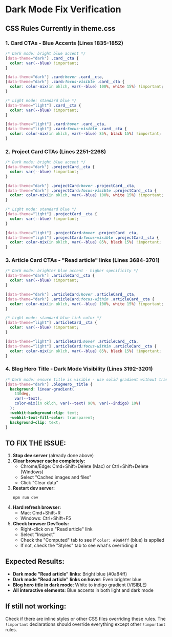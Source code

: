 # Dark Mode Fix Verification

## CSS Rules Currently in theme.css

### 1. Card CTAs - Blue Accents (Lines 1835-1852)

```css
/* Dark mode: bright blue accent */
[data-theme="dark"] .card__cta {
  color: var(--blue) !important;
}

[data-theme="dark"] .card:hover .card__cta,
[data-theme="dark"] .card:focus-visible .card__cta {
  color: color-mix(in oklch, var(--blue) 100%, white 15%) !important;
}

/* Light mode: standard blue */
[data-theme="light"] .card__cta {
  color: var(--blue) !important;
}

[data-theme="light"] .card:hover .card__cta,
[data-theme="light"] .card:focus-visible .card__cta {
  color: color-mix(in oklch, var(--blue) 85%, black 15%) !important;
}
```

### 2. Project Card CTAs (Lines 2251-2268)

```css
/* Dark mode: bright blue accent */
[data-theme="dark"] .projectCard__cta {
  color: var(--blue) !important;
}

[data-theme="dark"] .projectCard:hover .projectCard__cta,
[data-theme="dark"] .projectCard:focus-visible .projectCard__cta {
  color: color-mix(in oklch, var(--blue) 100%, white 15%) !important;
}

/* Light mode: standard blue */
[data-theme="light"] .projectCard__cta {
  color: var(--blue) !important;
}

[data-theme="light"] .projectCard:hover .projectCard__cta,
[data-theme="light"] .projectCard:focus-visible .projectCard__cta {
  color: color-mix(in oklch, var(--blue) 85%, black 15%) !important;
}
```

### 3. Article Card CTAs - "Read article" links (Lines 3684-3701)

```css
/* Dark mode: brighter blue accent - higher specificity */
[data-theme="dark"] .articleCard__cta {
  color: var(--blue) !important;
}

[data-theme="dark"] .articleCard:hover .articleCard__cta,
[data-theme="dark"] .articleCard:focus-within .articleCard__cta {
  color: color-mix(in oklch, var(--blue) 100%, white 15%) !important;
}

/* Light mode: standard blue link color */
[data-theme="light"] .articleCard__cta {
  color: var(--blue) !important;
}

[data-theme="light"] .articleCard:hover .articleCard__cta,
[data-theme="light"] .articleCard:focus-within .articleCard__cta {
  color: color-mix(in oklch, var(--blue) 85%, black 15%) !important;
}
```

### 4. Blog Hero Title - Dark Mode Visibility (Lines 3192-3201)

```css
/* Dark mode: ensure title is visible - use solid gradient without transparency issues */
[data-theme="dark"] .blogHero__title {
  background: linear-gradient(
    130deg,
    var(--text),
    color-mix(in oklch, var(--text) 90%, var(--indigo) 10%)
  );
  -webkit-background-clip: text;
  -webkit-text-fill-color: transparent;
  background-clip: text;
}
```

## TO FIX THE ISSUE:

1. **Stop dev server** (already done above)
2. **Clear browser cache completely:**
   - Chrome/Edge: Cmd+Shift+Delete (Mac) or Ctrl+Shift+Delete (Windows)
   - Select "Cached images and files"
   - Click "Clear data"
3. **Restart dev server:**
   ```bash
   npm run dev
   ```
4. **Hard refresh browser:**
   - Mac: Cmd+Shift+R
   - Windows: Ctrl+Shift+F5
5. **Check browser DevTools:**
   - Right-click on a "Read article" link
   - Select "Inspect"
   - Check the "Computed" tab to see if `color: #0a84ff` (blue) is applied
   - If not, check the "Styles" tab to see what's overriding it

## Expected Results:

- **Dark mode "Read article" links**: Bright blue (#0a84ff)
- **Dark mode "Read article" links on hover**: Even brighter blue
- **Blog hero title in dark mode**: White to indigo gradient (VISIBLE)
- **All interactive elements**: Blue accents in both light and dark mode

## If still not working:

Check if there are inline styles or other CSS files overriding these rules. The `!important` declarations should override everything except other `!important` rules.
